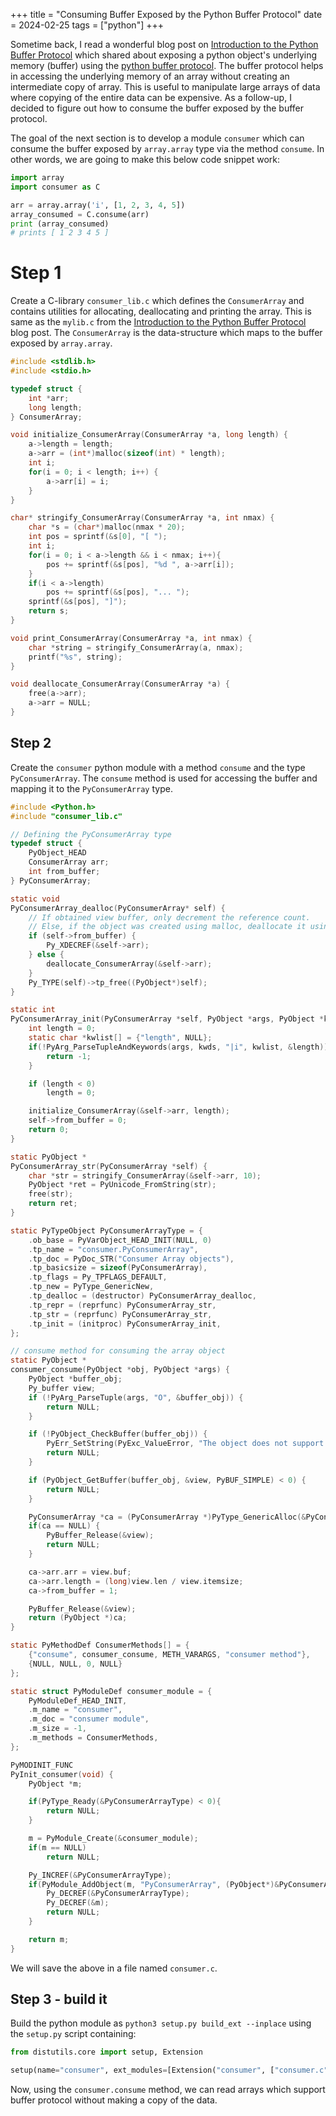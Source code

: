 +++
title = "Consuming Buffer Exposed by the Python Buffer Protocol"
date = 2024-02-25
tags = ["python"]
+++

Sometime back, I read a wonderful blog post on [Introduction to the Python Buffer Protocol](http://jakevdp.github.io/blog/2014/05/05/introduction-to-the-python-buffer-protocol/) which shared about exposing a python object's underlying memory (buffer) using the [python buffer protocol](https://docs.python.org/3/c-api/buffer.html).
The buffer protocol helps in accessing the underlying memory of an array without creating an intermediate copy of array.
This is useful to manipulate large arrays of data where copying of the entire data can be expensive.
As a follow-up, I decided to figure out how to consume the buffer exposed by the buffer protocol.

The goal of the next section is to develop a module `consumer` which can consume the buffer exposed by `array.array` type via the method `consume`. In other words, we are going to make this below code snippet work:

```py
import array
import consumer as C

arr = array.array('i', [1, 2, 3, 4, 5])
array_consumed = C.consume(arr)
print (array_consumed)
# prints [ 1 2 3 4 5 ]
```

# Step 1
Create a C-library `consumer_lib.c` which defines the `ConsumerArray` and contains utilities for allocating, deallocating and printing the array. This is same as the `mylib.c` from the [Introduction to the Python Buffer Protocol](http://jakevdp.github.io/blog/2014/05/05/introduction-to-the-python-buffer-protocol/) blog post. The `ConsumerArray` is the data-structure which maps to the buffer exposed by `array.array`.
```c
#include <stdlib.h>
#include <stdio.h>

typedef struct {
	int *arr;
	long length;
} ConsumerArray;

void initialize_ConsumerArray(ConsumerArray *a, long length) {
	a->length = length;
	a->arr = (int*)malloc(sizeof(int) * length);
	int i;
	for(i = 0; i < length; i++) {
		a->arr[i] = i;
	}
}

char* stringify_ConsumerArray(ConsumerArray *a, int nmax) {
	char *s = (char*)malloc(nmax * 20);
	int pos = sprintf(&s[0], "[ ");
	int i;
	for(i = 0; i < a->length && i < nmax; i++){
		pos += sprintf(&s[pos], "%d ", a->arr[i]);
	}
	if(i < a->length)
		pos += sprintf(&s[pos], "... ");
	sprintf(&s[pos], "]");
	return s;
}

void print_ConsumerArray(ConsumerArray *a, int nmax) {
	char *string = stringify_ConsumerArray(a, nmax);
	printf("%s", string);
}

void deallocate_ConsumerArray(ConsumerArray *a) {
	free(a->arr);
	a->arr = NULL;
}
```

## Step 2
Create the `consumer` python module with a method `consume` and the type `PyConsumerArray`.
The `consume` method is used for accessing the buffer and mapping it to the `PyConsumerArray` type.

```c
#include <Python.h>
#include "consumer_lib.c"

// Defining the PyConsumerArray type
typedef struct {
	PyObject_HEAD
	ConsumerArray arr;
	int from_buffer;
} PyConsumerArray;

static void
PyConsumerArray_dealloc(PyConsumerArray* self) {
	// If obtained view buffer, only decrement the reference count.
	// Else, if the object was created using malloc, deallocate it using free.
	if (self->from_buffer) {
		Py_XDECREF(&self->arr);
	} else {
		deallocate_ConsumerArray(&self->arr);
	}
	Py_TYPE(self)->tp_free((PyObject*)self);
}

static int
PyConsumerArray_init(PyConsumerArray *self, PyObject *args, PyObject *kwds) {
	int length = 0;
	static char *kwlist[] = {"length", NULL};
	if(!PyArg_ParseTupleAndKeywords(args, kwds, "|i", kwlist, &length)) {
		return -1;
	}

	if (length < 0)
		length = 0;

	initialize_ConsumerArray(&self->arr, length);
	self->from_buffer = 0;
	return 0;
}

static PyObject *
PyConsumerArray_str(PyConsumerArray *self) {
	char *str = stringify_ConsumerArray(&self->arr, 10);
	PyObject *ret = PyUnicode_FromString(str);
	free(str);
	return ret;
}

static PyTypeObject PyConsumerArrayType = {
	.ob_base = PyVarObject_HEAD_INIT(NULL, 0)
	.tp_name = "consumer.PyConsumerArray",
	.tp_doc = PyDoc_STR("Consumer Array objects"),
	.tp_basicsize = sizeof(PyConsumerArray),
	.tp_flags = Py_TPFLAGS_DEFAULT,
	.tp_new = PyType_GenericNew,
	.tp_dealloc = (destructor) PyConsumerArray_dealloc,
	.tp_repr = (reprfunc) PyConsumerArray_str,
	.tp_str = (reprfunc) PyConsumerArray_str,
	.tp_init = (initproc) PyConsumerArray_init,
};

// consume method for consuming the array object
static PyObject *
consumer_consume(PyObject *obj, PyObject *args) {
	PyObject *buffer_obj;
	Py_buffer view;
	if (!PyArg_ParseTuple(args, "O", &buffer_obj)) {
		return NULL;
	}

	if (!PyObject_CheckBuffer(buffer_obj)) {
		PyErr_SetString(PyExc_ValueError, "The object does not support buffer protocol.");
		return NULL;
	}

	if (PyObject_GetBuffer(buffer_obj, &view, PyBUF_SIMPLE) < 0) {
	 	return NULL;
	}

 	PyConsumerArray *ca = (PyConsumerArray *)PyType_GenericAlloc(&PyConsumerArrayType, 0);
	if(ca == NULL) {
		PyBuffer_Release(&view);
		return NULL;
	}

	ca->arr.arr = view.buf;
	ca->arr.length = (long)view.len / view.itemsize;
	ca->from_buffer = 1;

	PyBuffer_Release(&view);
	return (PyObject *)ca;
}

static PyMethodDef ConsumerMethods[] = {
	{"consume", consumer_consume, METH_VARARGS, "consumer method"},
	{NULL, NULL, 0, NULL}
};

static struct PyModuleDef consumer_module = {
	PyModuleDef_HEAD_INIT,
	.m_name = "consumer",
	.m_doc = "consumer module",
	.m_size = -1,
	.m_methods = ConsumerMethods,
};

PyMODINIT_FUNC
PyInit_consumer(void) {
	PyObject *m;

	if(PyType_Ready(&PyConsumerArrayType) < 0){
		return NULL;
	}

	m = PyModule_Create(&consumer_module);
	if(m == NULL)
		return NULL;

	Py_INCREF(&PyConsumerArrayType);
	if(PyModule_AddObject(m, "PyConsumerArray", (PyObject*)&PyConsumerArrayType) < 0) {
		Py_DECREF(&PyConsumerArrayType);
		Py_DECREF(&m);
		return NULL;
	}

	return m;
}
```

We will save the above in a file named `consumer.c`.

## Step 3 - build it
Build the python module as `python3 setup.py build_ext --inplace` using the `setup.py` script containing:
```py
from distutils.core import setup, Extension

setup(name="consumer", ext_modules=[Extension("consumer", ["consumer.c"])])
```

Now, using the `consumer.consume` method, we can read arrays which support buffer protocol without making a copy of the data.
